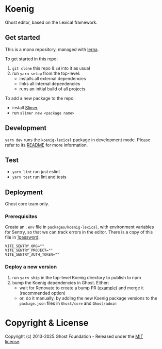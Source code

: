 # Koenig

Ghost editor, based on the Lexical framework.

## Get started

This is a mono repository, managed with [lerna](https://lerna.js.org/).

To get started in this repo:

1. `git clone` this repo & `cd` into it as usual
2. run `yarn setup` from the top-level:
   - installs all external dependencies
   - links all internal dependencies
   - runs an initial build of all projects

To add a new package to the repo:
   - install [Slimer](https://github.com/TryGhost/slimer)
   - run `slimer new <package name>`


## Development

`yarn dev` runs the `koenig-lexical` package in development mode. Please refer to its [README](packages/koenig-lexical/README.md) for more information.

## Test

- `yarn lint` run just eslint
- `yarn test` run lint and tests

## Deployment

Ghost core team only.

### Prerequisites

Create an `.env` file in `packages/koenig-lexical`, with environment variables for Sentry, so that we can track errors in the editor. There is a copy of this file in [1password](https://start.1password.com/open/i?a=FTXJSFO4TFAIVNFNGLK6UWNFTQ&v=2zqurhc5fmj5thjoob4oxwfllq&i=gcx3n7g2y5dibdn6n4zsgtm64y&h=ghost.1password.com).

```
VITE_SENTRY_ORG=""
VITE_SENTRY_PROJECT=""
VITE_SENTRY_AUTH_TOKEN=""
```

### Deploy a new version

1. run `yarn ship` in the top-level Koenig directory to publish to npm
2. bump the Koenig dependencies in Ghost. Either:
   - wait for Renovate to create a bump PR ([example](https://github.com/TryGhost/Ghost/pull/21606)) and merge it (recommended option)
   - or, do it manually, by adding the new Koenig package versions to the `package.json` files in `Ghost/core` and `Ghost/admin`

# Copyright & License

Copyright (c) 2013-2025 Ghost Foundation - Released under the [MIT license](LICENSE).
